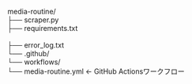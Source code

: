 media-routine/<br>
├── scraper.py<br>
├── requirements.txt<br>       
├── error_log.txt<br>
└── .github/<br>
    └── workflows/<br>
        └── media-routine.yml ← GitHub Actionsワークフロー<br>
